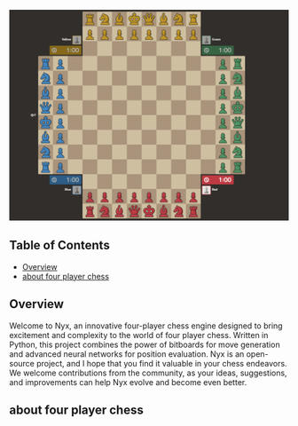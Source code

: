 ![four player chess](assets/four-player-chess.png)

## Table of Contents
- [Overview](#overview)
- [about four player chess](#about-four-player-chess)

## Overview

Welcome to Nyx, an innovative four-player chess engine designed to bring excitement and complexity to the world of four player chess. Written in Python, this project combines the power of bitboards for move generation and advanced neural networks for position evaluation. Nyx is an open-source project, and I hope that you find it valuable in your chess endeavors. We welcome contributions from the community, as your ideas, suggestions, and improvements can help Nyx evolve and become even better.

## about four player chess

